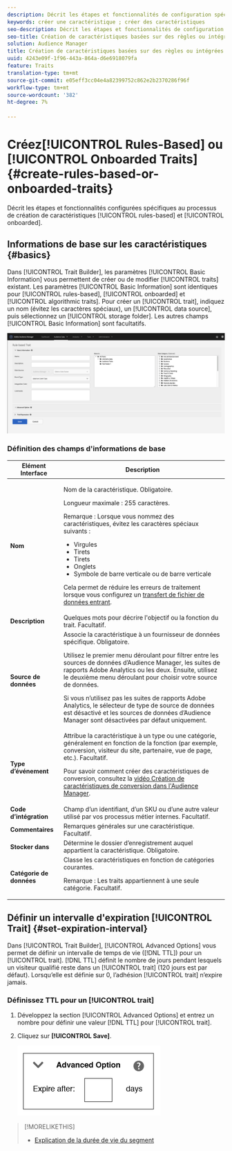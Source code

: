 ```yaml
---
description: Décrit les étapes et fonctionnalités de configuration spécifiques au processus de création de caractéristiques intégré et basé sur des règles.
keywords: créer une caractéristique ; créer des caractéristiques
seo-description: Décrit les étapes et fonctionnalités de configuration spécifiques au processus de création de caractéristiques intégré et basé sur des règles.
seo-title: Création de caractéristiques basées sur des règles ou intégrées
solution: Audience Manager
title: Création de caractéristiques basées sur des règles ou intégrées
uuid: 4243e09f-1f96-443a-864a-d6e6918079fa
feature: Traits
translation-type: tm+mt
source-git-commit: e05eff3cc04e4a82399752c862e2b2370286f96f
workflow-type: tm+mt
source-wordcount: '382'
ht-degree: 7%

---
```



# Créez[!UICONTROL Rules-Based] ou [!UICONTROL Onboarded Traits] {#create-rules-based-or-onboarded-traits}

Décrit les étapes et fonctionnalités configurées spécifiques au processus de création de caractéristiques [!UICONTROL rules-based] et [!UICONTROL onboarded].

<!-- c_tb_rules_traits.xml -->

## Informations de base sur les caractéristiques {#basics}

Dans [!UICONTROL Trait Builder], les paramètres [!UICONTROL Basic Information] vous permettent de créer ou de modifier [!UICONTROL traits] existant. Les paramètres [!UICONTROL Basic Information] sont identiques pour [!UICONTROL rules-based], [!UICONTROL onboarded] et [!UICONTROL algorithmic traits]. Pour créer un [!UICONTROL trait], indiquez un nom (évitez les caractères spéciaux), un [!UICONTROL data source], puis sélectionnez un [!UICONTROL storage folder]. Les autres champs [!UICONTROL Basic Information] sont facultatifs.

<!-- c_tb_basics.xml -->

![create-trait](assets/create-trait.png)

### Définition des champs d&#39;informations de base

<table id="table_42AEC7A5B22346C5BB996D2D36C56229"> 
 <thead> 
  <tr> 
   <th colname="col1" class="entry"> Elément Interface </th> 
   <th colname="col2" class="entry"> Description </th> 
  </tr> 
 </thead>
 <tbody> 
  <tr> 
   <td colname="col1"> <b><span class="uicontrol"> Nom</span></b> </td> 
   <td colname="col2"> <p>Nom de la caractéristique. Obligatoire. </p> <p>Longueur maximale : 255 caractères. </p> <p> <p>Remarque : Lorsque vous nommez des caractéristiques, évitez les caractères spéciaux suivants : 
      <ul id="ul_AB38A333F21A4AA9B5656CBA69BA65E3"> 
       <li id="li_0E5033B540BC41E799075845388E85A7">Virgules </li> 
       <li id="li_B1A6C3E3FB98473A91E4675EE09460F0">Tirets </li> 
       <li id="li_579302FE34B64FE0AE3C751012839229">Tirets </li> 
       <li id="li_44890F738CC64E449CC2545D701ECBC7">Onglets </li> 
       <li id="li_C203837501A94342923C99A7DAD1ED61">Symbole de barre verticale ou de barre verticale </li> 
      </ul> </p> </p> <p>Cela permet de réduire les erreurs de traitement lorsque vous configurez un <a href="../../integration/sending-audience-data/batch-data-transfer-explained/inbound-file-contents.md"> transfert de fichier de données entrant</a>. </p> </td> 
  </tr> 
  <tr> 
   <td colname="col1"> <b><span class="uicontrol"> Description</span></b> </td> 
   <td colname="col2"> Quelques mots pour décrire l'objectif ou la fonction du trait. Facultatif. </td> 
  </tr> 
  <tr> 
   <td colname="col1"> <b><span class="uicontrol"> Source de données</span></b> </td> 
   <td colname="col2"> Associe la caractéristique à un fournisseur de données spécifique. Obligatoire. <p>Utilisez le premier menu déroulant pour filtrer entre les sources de données d’Audience Manager, les suites de rapports Adobe Analytics ou les deux. Ensuite, utilisez le deuxième menu déroulant pour choisir votre source de données.</p><p> Si vous n’utilisez pas les suites de rapports Adobe Analytics, le sélecteur de type de source de données est désactivé et les sources de données d’Audience Manager sont désactivées par défaut uniquement.</p>  </td> 
  </tr>
   <tr> 
   <td colname="col1"> <b><span class="uicontrol"> Type d’événement</span></b> </td> 
   <td colname="col2"> Attribue la caractéristique à un type ou une catégorie, généralement en fonction de la fonction (par exemple, conversion, visiteur du site, partenaire, vue de page, etc.). Facultatif. <p> Pour savoir comment créer des caractéristiques de conversion, consultez la <a href="https://docs.adobe.com/content/help/en/audience-manager-learn/tutorials/build-and-manage-audiences/traits-and-segments/creating-conversion-traits.html">vidéo Création de caractéristiques de conversion dans l'Audience Manager</a>. </p></td> 
  </tr> 
  <tr> 
   <td colname="col1"> <b><span class="uicontrol"> Code d’intégration</span></b> </td> 
   <td colname="col2"> Champ d’un identifiant, d’un SKU ou d’une autre valeur utilisé par vos processus métier internes. Facultatif. </td> 
  </tr> 
  <tr> 
   <td colname="col1"> <b><span class="uicontrol"> Commentaires</span></b> </td> 
   <td colname="col2"> Remarques générales sur une caractéristique. Facultatif. </td> 
  </tr> 
  <tr> 
   <td colname="col1"> <b><span class="uicontrol"> Stocker dans</span></b> </td> 
   <td colname="col2"> Détermine le dossier d’enregistrement auquel appartient la caractéristique. Obligatoire. </td> 
  </tr> 
  <tr> 
   <td colname="col1"> <b><span class="uicontrol"> Catégorie de données</span></b> </td> 
   <td colname="col2"> Classe les caractéristiques en fonction de catégories courantes. <p>Remarque :  Les traits appartiennent à une seule catégorie. Facultatif. </p> </td> 
  </tr> 
 </tbody> 
</table>

## Définir un intervalle d&#39;expiration [!UICONTROL Trait] {#set-expiration-interval}

Dans [!UICONTROL Trait Builder], [!UICONTROL Advanced Options] vous permet de définir un intervalle de temps de vie ([!DNL TTL]) pour un [!UICONTROL trait]. [!DNL TTL] définit le nombre de jours pendant lesquels un visiteur qualifié reste dans un  [!UICONTROL trait] (120 jours est par défaut). Lorsqu’elle est définie sur 0, l’adhésion [!UICONTROL trait] n’expire jamais.

<!-- t_tb_ttl.xml -->

### Définissez TTL pour un [!UICONTROL trait]

1. Développez la section [!UICONTROL Advanced Options] et entrez un nombre pour définir une valeur [!DNL TTL] pour [!UICONTROL trait].
1. Cliquez sur **[!UICONTROL Save]**.

   ![](assets/TTL.png)

>[!MORELIKETHIS]
>
>* [Explication de la durée de vie du segment](../../features/traits/segment-ttl-explained.md)

